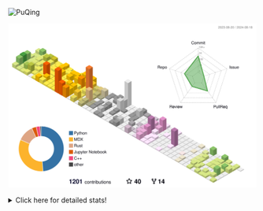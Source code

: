 ![PuQing](https://user-images.githubusercontent.com/27223114/171565019-9a56fae6-b08b-421f-99db-7e830da42371.png)

![](./profile-3d-contrib/profile-season-animate.svg)

<details>
<summary>Click here for detailed stats!</summary>

<!--START_SECTION:waka-->
![Lines of code](https://img.shields.io/badge/From%20Hello%20World%20I%27ve%20Written-1.4%20million%20lines%20of%20code-blue)

**🐱 My GitHub Data** 

> 📦 401.1 kB Used in GitHub's Storage 
 > 
> 🏆 472 Contributions in the Year 2024
 > 
> 🚫 Not Opted to Hire
 > 
> 📜 53 Public Repositories 
 > 
> 🔑 29 Private Repositories 
 > 
**I'm an Early 🐤** 

```text
🌞 Morning                450 commits         █░░░░░░░░░░░░░░░░░░░░░░░░   05.85 % 
🌆 Daytime                3454 commits        ███████████░░░░░░░░░░░░░░   44.94 % 
🌃 Evening                1763 commits        ██████░░░░░░░░░░░░░░░░░░░   22.94 % 
🌙 Night                  2019 commits        ███████░░░░░░░░░░░░░░░░░░   26.27 % 
```


📊 **This Week I Spent My Time On** 

```text
💬 Programming Languages: 
Browsing                 17 hrs 6 mins       ██████████░░░░░░░░░░░░░░░   38.49 % 
Python                   6 hrs 20 mins       ████░░░░░░░░░░░░░░░░░░░░░   14.28 % 
Searching                4 hrs 20 mins       ██░░░░░░░░░░░░░░░░░░░░░░░   09.77 % 
Other                    3 hrs 28 mins       ██░░░░░░░░░░░░░░░░░░░░░░░   07.83 % 
GitHubing                3 hrs 18 mins       ██░░░░░░░░░░░░░░░░░░░░░░░   07.46 % 

🔥 Editors: 
Chrome                   26 hrs 7 mins       ███████████████░░░░░░░░░░   58.82 % 
VS Code                  14 hrs 49 mins      ████████░░░░░░░░░░░░░░░░░   33.36 % 
fish                     2 hrs 43 mins       ██░░░░░░░░░░░░░░░░░░░░░░░   06.15 % 
Obsidian                 44 mins             ░░░░░░░░░░░░░░░░░░░░░░░░░   01.67 % 

💻 Operating System: 
Mac                      29 hrs 47 mins      █████████████████░░░░░░░░   67.07 % 
Linux                    7 hrs 47 mins       ████░░░░░░░░░░░░░░░░░░░░░   17.55 % 
WSL                      5 hrs 19 mins       ███░░░░░░░░░░░░░░░░░░░░░░   11.99 % 
Windows                  1 hr 30 mins        █░░░░░░░░░░░░░░░░░░░░░░░░   03.39 % 
```


<!--END_SECTION:waka-->
</details>
